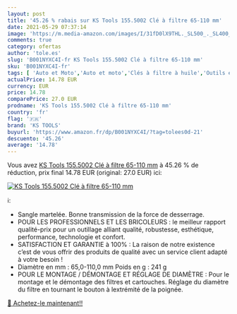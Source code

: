 ```yaml
---
layout: post
title: '45.26 % rabais sur KS Tools 155.5002 Clé à filtre 65-110 mm'
date: 2021-05-29 07:37:14
image: 'https://m.media-amazon.com/images/I/31fD0lX9THL._SL500_._SL400_.jpg'
comments: true
category: ofertas
author: 'tole.es'
slug: 'B001NYXC4I-fr KS Tools 155.5002 Clé à filtre 65-110 mm'
sku: 'B001NYXC4I-fr'
tags: [ 'Auto et Moto','Auto et moto','Clés à filtre à huile','Outils et dépannage','Outils pour le circuit de graissage','ks tools', ]
actualPrice: 14.78 EUR
currency: EUR
price: 14.78
comparePrice: 27.0 EUR
prodname: 'KS Tools 155.5002 Clé à filtre 65-110 mm'
country: 'fr'
flag: '🇫🇷'
brand: 'KS TOOLS'
buyurl: 'https://www.amazon.fr/dp/B001NYXC4I/?tag=tolees0d-21'
descuento: '45.26'
average: '14.78'
---
```


Vous avez [KS Tools 155.5002 Clé à filtre 65-110 mm](https://www.amazon.fr/dp/B001NYXC4I/?tag=tolees0d-21)  à  45.26 % de réduction, prix final  14.78 EUR (original: 27.0 EUR) ici:

[![KS Tools 155.5002 Clé à filtre 65-110 mm](https://m.media-amazon.com/images/I/31fD0lX9THL._SL500_._SL400_.jpg)](https://www.amazon.fr/dp/B001NYXC4I/?tag=tolees0d-21)

ℹ️:

- Sangle martelée. Bonne transmission de la force de desserrage.
- POUR LES PROFESSIONNELS ET LES BRICOLEURS : le meilleur rapport qualité-prix pour un outillage alliant qualité, robustesse, esthétique, performance, technologie et confort.
- SATISFACTION ET GARANTIE à 100% : La raison de notre existence c’est de vous offrir des produits de qualité avec un service client adapté à votre besoin !
- Diamètre en mm : 65,0-110,0 mm Poids en g : 241 g
- POUR LE MONTAGE / DÉMONTAGE ET RÉGLAGE DE DIAMÈTRE : Pour le montage et le démontage des filtres et cartouches. Réglage du diamètre du filtre en tournant le bouton à lextrémité de la poignée.

[🛒 Achetez-le maintenant!!](https://www.amazon.fr/dp/B001NYXC4I/?tag=tolees0d-21)
